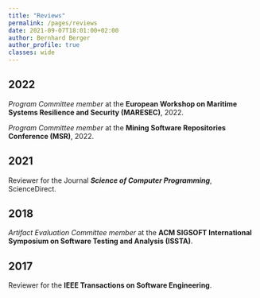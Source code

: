 ```yaml
---
title: "Reviews"
permalink: /pages/reviews
date: 2021-09-07T18:01:00+02:00
author: Bernhard Berger
author_profile: true
classes: wide
---
```


## 2022
_Program Committee member_ at the **European Workshop on Maritime Systems Resilience
and Security (MARESEC)**, 2022. 

_Program Committee member_ at the **Mining Software Repositories Conference (MSR)**, 2022. 

## 2021
Reviewer for the Journal ***Science of Computer Programming***, ScienceDirect.

## 2018
_Artifact Evaluation Committee member_ at the **ACM SIGSOFT International Symposium on Software Testing and Analysis
(ISSTA)**.

## 2017
Reviewer for the **IEEE Transactions on Software Engineering**.
